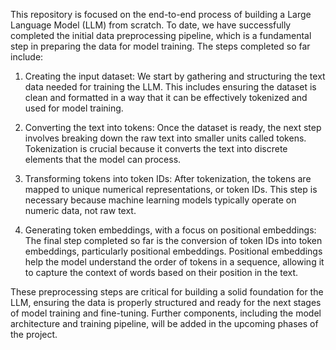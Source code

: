 This repository is focused on the end-to-end process of building a Large Language Model (LLM) from scratch. To date, we have successfully completed the initial data preprocessing pipeline, which is a fundamental step in preparing the data for model training. The steps completed so far include:

1.  Creating the input dataset: We start by gathering and structuring the text data needed for training the LLM. This includes ensuring the dataset is clean and formatted in a way      that it can be effectively tokenized and used for model training.

2.  Converting the text into tokens: Once the dataset is ready, the next step involves breaking down the raw text into smaller units called tokens. Tokenization is crucial because     it converts the text into discrete elements that the model can process.

3.  Transforming tokens into token IDs: After tokenization, the tokens are mapped to unique numerical representations, or token IDs. This step is necessary because machine             learning models typically operate on numeric data, not raw text.

4.  Generating token embeddings, with a focus on positional embeddings: The final step completed so far is the conversion of token IDs into token embeddings, particularly         positional embeddings. Positional embeddings help the model understand the order of tokens in a sequence, allowing it to capture the context of words based on their position in the text.
   
These preprocessing steps are critical for building a solid foundation for the LLM, ensuring the data is properly structured and ready for the next stages of model training and fine-tuning. Further components, including the model architecture and training pipeline, will be added in the upcoming phases of the project.

